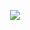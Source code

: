 <p align="center">
  <img src="https://capsule-render.vercel.app/api?text=Welcome Guys!🕹️&animation=fadeIn&type=waving&color=gradient&height=100"/>
</p>
